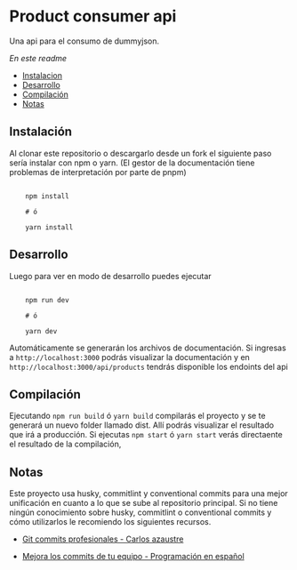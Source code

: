 # Product consumer api

Una api para el consumo de dummyjson.

_En este readme_

- [Instalacion](#ins)
- [Desarrollo](#des)
- [Compilación](#com)
- [Notas](#not)

## Instalación<a name="ins"></a>

Al clonar este repositorio o descargarlo desde un fork el siguiente paso sería instalar con npm o yarn. (El gestor de la documentación tiene problemas de interpretación por parte de pnpm)

```shell

    npm install

    # ó

    yarn install

```

## Desarrollo<a name="des"></a>

Luego para ver en modo de desarrollo puedes ejecutar

```shell

    npm run dev

    # ó

    yarn dev

```

Automáticamente se generarán los archivos de documentación. Si ingresas a <code>http://localhost:3000</code> podrás visualizar la documentación y en <code>http://localhost:3000/api/products</code> tendrás disponible los endoints del api

## Compilación<a name="com"></a>

Ejecutando <code>npm run build</code> ó <code>yarn build</code> compilarás el proyecto y se te generará un nuevo folder llamado dist. Allí podrás visualizar el resultado que irá a producción. Si ejecutas <code>npm start</code> ó <code>yarn start</code> verás directaente el resultado de la compilación,

## Notas<a name="not"></a>

Este proyecto usa husky, commitlint y conventional commits para una mejor unificación en cuanto a lo que se sube al repositorio principal. Si no tiene ningún conocimiento sobre husky, commitlint o conventional commits y cómo utilizarlos le recomiendo los siguientes recursos.

- [Git commits profesionales - Carlos azaustre](https://www.youtube.com/watch?v=SigVVJmUGv8&t=600s)

- [Mejora los commits de tu equipo - Programación en español](https://www.youtube.com/watch?v=EdXgW4kMWe8)
